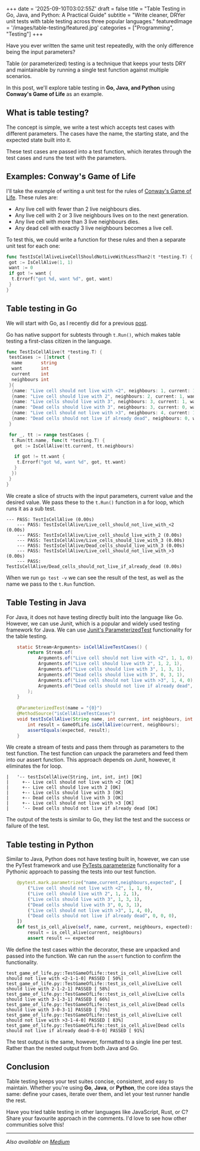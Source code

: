 +++
date = '2025-09-10T03:02:55Z'
draft = false
title = "Table Testing in Go, Java, and Python: A Practical Guide"
subtitle = "Write cleaner, DRYer unit tests with table testing across three popular languages."
featuredImage = '/images/table-testing/featured.jpg'
categories = ["Programming", "Testing"]
+++

Have you ever written the same unit test repeatedly, with the only difference being the input parameters?

Table (or parameterized) testing is a technique that keeps your tests DRY and maintainable by running a single test function against multiple scenarios.

In this post, we'll explore table testing in **Go, Java, and Python** using **Conway's Game of Life** as an example.

## What is table testing?

The concept is simple, we write a test which accepts test cases with different parameters. The cases have the name, the starting state, and the expected state built into it.

These test cases are passed into a test function, which iterates through the test cases and runs the test with the parameters.

## Examples: Conway's Game of Life

I'll take the example of writing a unit test for the rules of [Conway's Game of Life](https://en.wikipedia.org/wiki/Conway%27s_Game_of_Life). These rules are:

- Any live cell with fewer than 2 live neighbours dies.
- Any live cell with 2 or 3 live neighbours lives on to the next generation.
- Any live cell with more than 3 live neighbours dies.
- Any dead cell with exactly 3 live neighbours becomes a live cell.

To test this, we could write a function for these rules and then a separate unit test for each one:

```go
func TestIsCellAliveLiveCellShouldNotLiveWithLessThan2(t *testing.T) {
 got := IsCellAlive(1, 1)
 want := 0
 if got != want {
  t.Errorf("got %d, want %d", got, want)
 }
}
```

## Table testing in Go

We will start with Go, as I recently did for a previous [post](https://medium.com/@tim_little/building-conways-game-of-life-in-go-with-raylib-go-step-by-step-5e66d5133779?postPublishedType=initial).

Go has native support for subtests through `t.Run()`, which makes table testing a first-class citizen in the language.

```go
func TestIsCellAlive(t *testing.T) {
 testCases := []struct {
  name       string
  want       int
  current    int
  neighbours int
 }{
  {name: "Live cell should not live with <2", neighbours: 1, current: 1, want: 0},
  {name: "Live cell should live with 2", neighbours: 2, current: 1, want: 1},
  {name: "Live cells should live with 3", neighbours: 3, current: 1, want: 1},
  {name: "Dead cells should live with 3", neighbours: 3, current: 0, want: 1},
  {name: "Live cell should not live with >3", neighbours: 4, current: 1, want: 0},
  {name: "Dead cells should not live if already dead", neighbours: 0, want: 0},
 }

 for _, tt := range testCases {
  t.Run(tt.name, func(t *testing.T) {
   got := IsCellAlive(tt.current, tt.neighbours)

   if got != tt.want {
    t.Errorf("got %d, want %d", got, tt.want)
   }
  })
 }
}
```

We create a slice of structs with the input parameters, current value and the desired value. We pass these to the `t.Run()` function in a for loop, which runs it as a sub test.

```
--- PASS: TestIsCellAlive (0.00s)
    --- PASS: TestIsCellAlive/Live_cell_should_not_live_with_<2 (0.00s)
    --- PASS: TestIsCellAlive/Live_cell_should_live_with_2 (0.00s)
    --- PASS: TestIsCellAlive/Live_cells_should_live_with_3 (0.00s)
    --- PASS: TestIsCellAlive/Dead_cells_should_live_with_3 (0.00s)
    --- PASS: TestIsCellAlive/Live_cell_should_not_live_with_>3 (0.00s)
    --- PASS: TestIsCellAlive/Dead_cells_should_not_live_if_already_dead (0.00s)
```

When we run `go test -v` we can see the result of the test, as well as the name we pass to the `t.Run` function.

## Table Testing in Java

For Java, it does not have testing directly built into the language like Go. However, we can use Junit, which is a popular and widely used testing framework for Java. We can use [Junit's ParameterizedTest](https://docs.junit.org/5.0.2/api/org/junit/jupiter/params/ParameterizedTest.html) functionality for the table testing.

```java
    static Stream<Arguments> isCellAliveTestCases() {
        return Stream.of(
            Arguments.of("Live cell should not live with <2", 1, 1, 0),
            Arguments.of("Live cell should live with 2", 1, 2, 1),
            Arguments.of("Live cells should live with 3", 1, 3, 1),
            Arguments.of("Dead cells should live with 3", 0, 3, 1),
            Arguments.of("Live cell should not live with >3", 1, 4, 0),
            Arguments.of("Dead cells should not live if already dead", 0, 0, 0)
        );
    }
    
    @ParameterizedTest(name = "{0}")
    @MethodSource("isCellAliveTestCases")
    void testIsCellAlive(String name, int current, int neighbours, int expected) {
        int result = GameOfLife.isCellAlive(current, neighbours);
        assertEquals(expected, result);
    }
```

We create a stream of tests and pass them through as parameters to the test function. The test function can unpack the parameters and feed them into our assert function. This approach depends on Junit, however, it eliminates the for loop.

```
|   '-- testIsCellAlive(String, int, int, int) [OK]
|     +-- Live cell should not live with <2 [OK]
|     +-- Live cell should live with 2 [OK]
|     +-- Live cells should live with 3 [OK]
|     +-- Dead cells should live with 3 [OK]
|     +-- Live cell should not live with >3 [OK]
|     '-- Dead cells should not live if already dead [OK]
```

The output of the tests is similar to Go, they list the test and the success or failure of the test.

## Table testing in Python

Similar to Java, Python does not have testing built in, however, we can use the PyTest framework and use [PyTests parameterize](https://docs.pytest.org/en/stable/how-to/parametrize.html) functionality for a Pythonic approach to passing the tests into our test function.

```python
    @pytest.mark.parametrize("name,current,neighbours,expected", [
        ("Live cell should not live with <2", 1, 1, 0),
        ("Live cell should live with 2", 1, 2, 1),
        ("Live cells should live with 3", 1, 3, 1),
        ("Dead cells should live with 3", 0, 3, 1),
        ("Live cell should not live with >3", 1, 4, 0),
        ("Dead cells should not live if already dead", 0, 0, 0),
    ])
    def test_is_cell_alive(self, name, current, neighbours, expected):
        result = is_cell_alive(current, neighbours)
        assert result == expected
```

We define the test cases within the decorator, these are unpacked and passed into the function. We can run the `assert` function to confirm the functionality.

```
test_game_of_life.py::TestGameOfLife::test_is_cell_alive[Live cell should not live with <2-1-1-0] PASSED [ 50%]
test_game_of_life.py::TestGameOfLife::test_is_cell_alive[Live cell should live with 2-1-2-1] PASSED [ 58%]
test_game_of_life.py::TestGameOfLife::test_is_cell_alive[Live cells should live with 3-1-3-1] PASSED [ 66%]
test_game_of_life.py::TestGameOfLife::test_is_cell_alive[Dead cells should live with 3-0-3-1] PASSED [ 75%]
test_game_of_life.py::TestGameOfLife::test_is_cell_alive[Live cell should not live with >3-1-4-0] PASSED [ 83%]
test_game_of_life.py::TestGameOfLife::test_is_cell_alive[Dead cells should not live if already dead-0-0-0] PASSED [ 91%]
```

The test output is the same, however, formatted to a single line per test. Rather than the nested output from both Java and Go.

## Conclusion

Table testing keeps your test suites concise, consistent, and easy to maintain. Whether you're using **Go**, **Java**, or **Python**, the core idea stays the same: define your cases, iterate over them, and let your test runner handle the rest.

Have you tried table testing in other languages like JavaScript, Rust, or C? Share your favourite approach in the comments. I'd love to see how other communities solve this!

---

*Also available on [Medium](https://medium.com/@tim_little/table-testing-in-go-java-and-python-a-comprehensive-guide-to-data-driven-testing-b8f5c5f5c5f5)*
